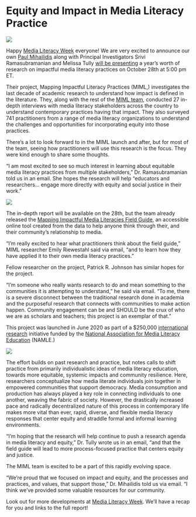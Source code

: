 # Equity and Impact in Media Literacy Practice

![](https://res.cloudinary.com/engagement-lab-home/image/upload/v1/homepage-2.0/news/medium/0_1rj2SI0miJn8X8ml.png)

Happy [Media Literacy Week](https://medialiteracyweek.us/) everyone! We are very excited to announce our own [Paul Mihailidis](https://www.emerson.edu/faculty-staff-directory/paul-mihailidis) along with Principal Investigators Srivi Ramasubramanian and Melissa Tully [will be presenting](https://us02web.zoom.us/webinar/register/WN_ZeNbudpfREmfk_Ou4kc5ig) a year’s worth of research on impactful media literacy practices on October 28th at 5:00 pm ET.

Their project, Mapping Impactful Literacy Practices (MIML,) investigates the last decade of academic research to understand how impact is defined in the literature. They, along with the rest of the [MIML team](https://mappingimpactfulml.org/team/), conducted 27 in-depth interviews with media literacy stakeholders across the country to understand contemporary practices having that impact. They also surveyed 741 practitioners from a range of media literacy organizations to understand the challenges and opportunities for incorporating equity into those practices.

There’s a lot to look forward to in the MIML launch and after, but for most of the team, seeing how practitioners will use this research is the focus. They were kind enough to share some thoughts.

“I am most excited to see so much interest in learning about equitable media literacy practices from multiple stakeholders,” Dr. Ramasubramanian told us in an email. She hopes the research will help “educators and researchers… engage more directly with equity and social justice in their work.”

![](https://res.cloudinary.com/engagement-lab-home/image/upload/v1/homepage-2.0/news/medium/1_Umdx3GTP_pDgYQYAjI1SHg.png)

The in-depth report will be available on the 28th, but the team already released the [Mapping Impactful Media Literacies Field Guide](https://mappingimpactfulml.org/guide), an accessible online tool created from the data to help anyone think through their, and their community’s relationship to media.

“I’m really excited to hear what practitioners think about the field guide,” MIML researcher Emily Riewestahl said via email, “and to learn how they have applied it to their own media literacy practices.”

Fellow researcher on the project, Patrick R. Johnson has similar hopes for the project.

“I’m someone who really wants research to do and mean something to the communities it is attempting to understand,” he said via email. “To me, there is a severe disconnect between the traditional research done in academia and the purposeful research that connects with communities to make action happen. Community engagement can be and SHOULD be the crux of who we are as scholars and teachers; this project is an exemplar of that.”

This project was launched in June 2020 as part of a $250,000 [international](https://westernsydney.edu.au/ics/news/report_adult_media_literacy_in_australia) [research](https://www.westernsydney.edu.au/newscentre/news_centre/more_news_stories/national_study_finds_disadvantaged_australian_adults_are_the_least_media_literate) initiative funded by the [National Association for Media Literacy Education](https://namle.net/) (NAMLE.)

![](https://res.cloudinary.com/engagement-lab-home/image/upload/v1/homepage-2.0/news/medium/0_BJI4Xuc2B6kXkhY7.png)

The effort builds on past research and practice, but notes calls to shift practice from primarily individualistic ideas of media literacy education, towards more equitable, systemic impacts and community resilience. Here, researchers conceptualize how media literate individuals join together in empowered communities that support democracy. Media consumption and production has always played a key role in connecting individuals to one another, weaving the fabric of society. However, the drastically increased pace and radically decentralized nature of this process in contemporary life makes more vital than ever, rapid, diverse, and flexible media literacy responses that center equity and straddle formal and informal learning environments.

“I’m hoping that the research will help continue to push a research agenda in media literacy and equity,” Dr. Tully wrote us in an email, “and that the field guide will lead to more process-focused practice that centers equity and justice.

The MIML team is excited to be a part of this rapidly evolving space.

“We’re proud that we focused on impact and equity, and the processes and practices, and values, that support those,” Dr. Mihailidis told us via email. “I think we’ve provided some valuable resources for our community.

Look out for more developments at [Media Literacy Week](https://medialiteracyweek.us/wp-content/uploads/2021/10/2021-MLW-Press-Release.pdf). We’ll have a recap for you and links to the full report!
